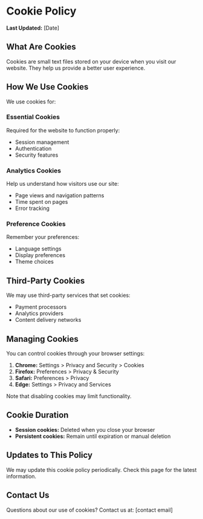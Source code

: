 # Cookie Policy

**Last Updated:** [Date]

## What Are Cookies

Cookies are small text files stored on your device when you visit our
website. They help us provide a better user experience.

## How We Use Cookies

We use cookies for:

### Essential Cookies

Required for the website to function properly:

- Session management
- Authentication
- Security features

### Analytics Cookies

Help us understand how visitors use our site:

- Page views and navigation patterns
- Time spent on pages
- Error tracking

### Preference Cookies

Remember your preferences:

- Language settings
- Display preferences
- Theme choices

## Third-Party Cookies

We may use third-party services that set cookies:

- Payment processors
- Analytics providers
- Content delivery networks

## Managing Cookies

You can control cookies through your browser settings:

1. **Chrome:** Settings > Privacy and Security > Cookies
2. **Firefox:** Preferences > Privacy & Security
3. **Safari:** Preferences > Privacy
4. **Edge:** Settings > Privacy and Services

Note that disabling cookies may limit functionality.

## Cookie Duration

- **Session cookies:** Deleted when you close your browser
- **Persistent cookies:** Remain until expiration or manual deletion

## Updates to This Policy

We may update this cookie policy periodically. Check this page for
the latest information.

## Contact Us

Questions about our use of cookies? Contact us at: [contact email]
